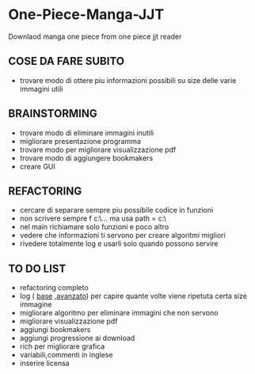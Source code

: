 # One-Piece-Manga-JJT

Downlaod manga one piece from one piece jjt reader
## COSE DA FARE SUBITO 
- trovare modo di ottere piu informazioni possibili su size delle varie immagini utili 
## BRAINSTORMING
- trovare modo di eliminare immagini inutili
- migliorare presentazione programma 
- trovare modo per migliorare visualizzazione pdf
- trovare modo di aggiungere bookmakers
- creare GUI 
## REFACTORING
- cercare di separare sempre piu possibile codice in funzioni
- non scrivere sempre f c:\\... ma usa path = c:\\
- nel main richiamare solo funzioni e poco altro
- vedere che informazioni ti servono per creare algoritmi migliori
- rivedere totalmente log e usarli solo quando possono servire
## TO DO LIST
- refactoring completo
- log ( [base](https://www.youtube.com/watch?v=-ARI4Cz-awo&list=PLMdgUBu5wWKxObYWmWbwxDhlBXqUObLNY&index=1) 
  ,[avanzato](https://www.youtube.com/watch?v=jxmzY9soFXg&list=PLMdgUBu5wWKxObYWmWbwxDhlBXqUObLNY&index=3)) per capire quante volte viene ripetuta certa size immagine
- migliorare algoritmo  per eliminare immagini che non servono
- migliorare visualizzazione pdf
- aggiungi bookmakers
- aggiungi progressione ai download
- rich per migliorare grafica
- variabili,commenti in inglese 
- inserire licensa
